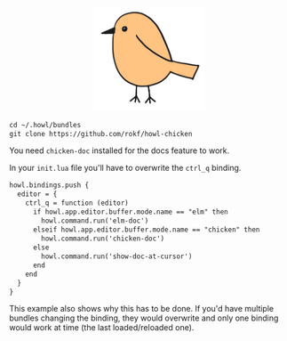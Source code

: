 <p align="center"><img width="200" src="img.png"></p>

```
cd ~/.howl/bundles
git clone https://github.com/rokf/howl-chicken
```

You need `chicken-doc` installed for the docs feature to work.

In your `init.lua` file you'll have to overwrite the `ctrl_q` binding.

```
howl.bindings.push {
  editor = {
    ctrl_q = function (editor)
      if howl.app.editor.buffer.mode.name == "elm" then
        howl.command.run('elm-doc')
      elseif howl.app.editor.buffer.mode.name == "chicken" then
        howl.command.run('chicken-doc')
      else
        howl.command.run('show-doc-at-cursor')
      end
    end
  }
}
```

This example also shows why this has to be done. If you'd have multiple bundles changing the binding,
they would overwrite and only one binding would work at time (the last loaded/reloaded one).
